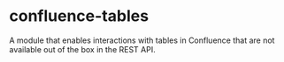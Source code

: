 # confluence-tables
A module that enables interactions with tables in Confluence that are not available out of the box in the REST API.
